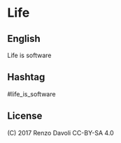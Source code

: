 # Life

## English

Life is software

## Hashtag

\#life\_is\_software

## License

(C) 2017 Renzo Davoli CC-BY-SA 4.0 

